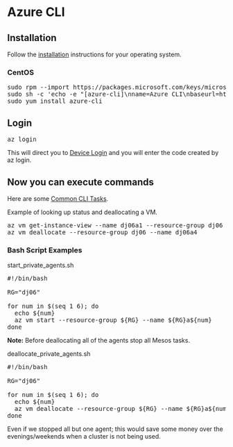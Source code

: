 # Azure CLI

## Installation

Follow the [installation](https://docs.microsoft.com/en-us/cli/azure/install-azure-cli?view=azure-cli-latest) instructions for your operating system.


### CentOS

<pre>
sudo rpm --import https://packages.microsoft.com/keys/microsoft.asc
sudo sh -c 'echo -e "[azure-cli]\nname=Azure CLI\nbaseurl=https://packages.microsoft.com/yumrepos/azure-cli\nenabled=1\ngpgcheck=1\ngpgkey=https://packages.microsoft.com/keys/microsoft.asc" > /etc/yum.repos.d/azure-cli.repo'
sudo yum install azure-cli
</pre>

## Login 

<pre>
az login
</pre>

This will direct you to [Device Login](https://login.microsoftonline.com/common/oauth2/deviceauth) and you will enter the code created by az login.

## Now you can execute commands

Here are some [Common CLI Tasks](https://docs.microsoft.com/en-us/azure/virtual-machines/linux/cli-manage).

Example of looking up status and deallocating a VM.

<pre>
az vm get-instance-view --name dj06a1 --resource-group dj06 --query instanceView.statuses[1]
az vm deallocate --resource-group dj06 --name dj06a4
</pre>

### Bash Script Examples

start_private_agents.sh
<pre>
#!/bin/bash

RG="dj06"

for num in $(seq 1 6); do
  echo ${num}
  az vm start --resource-group ${RG} --name ${RG}a${num}
done
</pre>

**Note:** Before deallocating all of the agents stop all Mesos tasks.  

deallocate_private_agents.sh
<pre>
#!/bin/bash

RG="dj06"

for num in $(seq 1 6); do
  echo ${num}
  az vm deallocate --resource-group ${RG} --name ${RG}a${num}
done
</pre>

Even if we stopped all but one agent; this would save some money over the evenings/weekends when a cluster is not being used.



